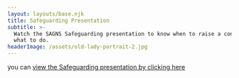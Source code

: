 ```yaml
---
layout: layouts/base.njk
title: Safeguarding Presentation
subtitle: >-
  Watch the SAGNS Safeguarding presentation to know when to raise a concern and
  what to do.
headerImage: /assets/old-lady-portrait-2.jpg
---
```

you can [view the Safeguarding presentation by clicking here](/assets/sagns-safeguarding-presentation.ppsm)
